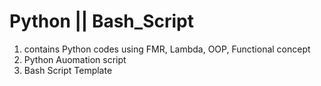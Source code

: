 # Python || Bash_Script 
1) contains Python codes using FMR, Lambda, OOP, Functional concept 
2) Python Auomation script
3) Bash Script Template

